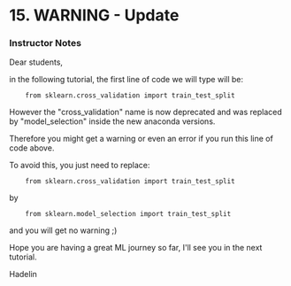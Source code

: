 # 15. WARNING - Update

### Instructor Notes
Dear students,

in the following tutorial, the first line of code we will type will be:

```
	from sklearn.cross_validation import train_test_split 
```
However the "cross_validation" name is now deprecated and was replaced by "model_selection" inside the new anaconda versions.

Therefore you might get a warning or even an error if you run this line of code above.

To avoid this, you just need to replace:
```
	from sklearn.cross_validation import train_test_split 
```
by
```
	from sklearn.model_selection import train_test_split 
```
and you will get no warning ;)

Hope you are having a great ML journey so far, I'll see you in the next tutorial.

Hadelin